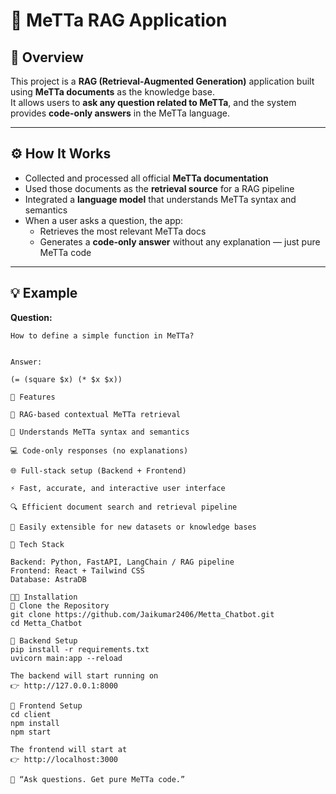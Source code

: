 # 🧠 MeTTa RAG Application

## 📘 Overview
This project is a **RAG (Retrieval-Augmented Generation)** application built using **MeTTa documents** as the knowledge base.  
It allows users to **ask any question related to MeTTa**, and the system provides **code-only answers** in the MeTTa language.

---

## ⚙️ How It Works
- Collected and processed all official **MeTTa documentation**  
- Used those documents as the **retrieval source** for a RAG pipeline  
- Integrated a **language model** that understands MeTTa syntax and semantics  
- When a user asks a question, the app:
  - Retrieves the most relevant MeTTa docs  
  - Generates a **code-only answer** without any explanation — just pure MeTTa code

---

## 💡 Example

**Question:**
```text
How to define a simple function in MeTTa?


Answer:

(= (square $x) (* $x $x))

🧩 Features

🧠 RAG-based contextual MeTTa retrieval

💬 Understands MeTTa syntax and semantics

💻 Code-only responses (no explanations)

🌐 Full-stack setup (Backend + Frontend)

⚡ Fast, accurate, and interactive user interface

🔍 Efficient document search and retrieval pipeline

🧱 Easily extensible for new datasets or knowledge bases

🧰 Tech Stack

Backend: Python, FastAPI, LangChain / RAG pipeline
Frontend: React + Tailwind CSS
Database: AstraDB 

🧑‍💻 Installation
🔹 Clone the Repository
git clone https://github.com/Jaikumar2406/Metta_Chatbot.git
cd Metta_Chatbot

🔹 Backend Setup
pip install -r requirements.txt
uvicorn main:app --reload

The backend will start running on
👉 http://127.0.0.1:8000

🔹 Frontend Setup
cd client
npm install
npm start

The frontend will start at
👉 http://localhost:3000

💬 “Ask questions. Get pure MeTTa code.”
